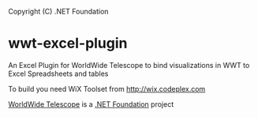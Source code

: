 Copyright (C) .NET Foundation

# wwt-excel-plugin
An Excel Plugin for WorldWide Telescope to bind visualizations in WWT to Excel Spreadsheets and tables

To build you need WiX Toolset from http://wix.codeplex.com

[WorldWide Telescope](http://worldwidetelescope.org) is a [.NET Foundation](http://dotnetfoundation.org) project
